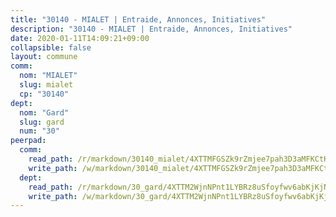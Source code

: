 ```yaml
---
title: "30140 - MIALET | Entraide, Annonces, Initiatives"
description: "30140 - MIALET | Entraide, Annonces, Initiatives"
date: 2020-01-11T14:09:21+09:00
collapsible: false
layout: commune
comm:
  nom: "MIALET"
  slug: mialet
  cp: "30140"
dept:
  nom: "Gard"
  slug: gard
  num: "30"
peerpad:
  comm:
    read_path: /r/markdown/30140_mialet/4XTTMFGSZk9rZmjee7pah3D3aMFKCtHNZ3L5sFR2SPXZMywjy
    write_path: /w/markdown/30140_mialet/4XTTMFGSZk9rZmjee7pah3D3aMFKCtHNZ3L5sFR2SPXZMywjy-K3TgTh5Db9AJorjofaK5ubqNmMXTfbKRfvUdBRgGFQFRBPYuh9tz3iJD1wgBQPJVFLJNBhvHk8jLqY29DdAnC8UeaZwDJAhkmFr4ZRampVxUwLZnx2VXKKSydGuuob5kSMZ54DJK
  dept:
    read_path: /r/markdown/30_gard/4XTTM2WjnNPnt1LYBRz8uSfoyfwv6abKjKjNdBGxuvymmgvkj
    write_path: /w/markdown/30_gard/4XTTM2WjnNPnt1LYBRz8uSfoyfwv6abKjKjNdBGxuvymmgvkj-K3TgUpCvFefN2LRJ7huXqVovWWqmjJgEMWkVs9s4fhfrGjyZZK9z4gxyddycCKs6S9BWFUcJqqZYCKuxj79SWNiGiob7Xchr25rMmkVQhAFrAwBxAqY3T99GTsQfKxLrXrnx3pGK
---
```


